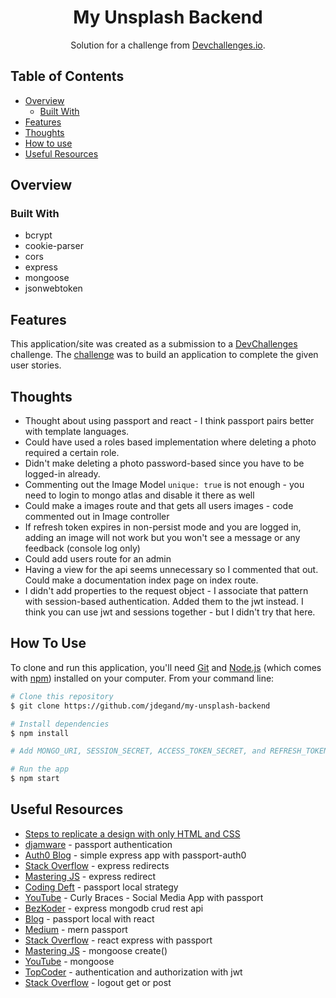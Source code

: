 <h1 align="center">My Unsplash Backend</h1>

<div align="center">
   Solution for a challenge from  <a href="https://legacy.devchallenges.io/challenges/rYyhwJAxMfES5jNQ9YsP" target="_blank">Devchallenges.io</a>.
</div>

## Table of Contents

- [Overview](#overview)
  - [Built With](#built-with)
- [Features](#features)
- [Thoughts](#thoughts)
- [How to use](#how-to-use)
- [Useful Resources](#useful-resources)

## Overview

### Built With

- bcrypt
- cookie-parser
- cors
- express    
- mongoose
- jsonwebtoken

## Features

This application/site was created as a submission to a [DevChallenges](https://devchallenges.io/challenges) challenge. The [challenge](https://legacy.devchallenges.io/challenges/rYyhwJAxMfES5jNQ9YsP) was to build an application to complete the given user stories.

## Thoughts

- Thought about using passport and react - I think passport pairs better with template languages.
- Could have used a roles based implementation where deleting a photo required a certain role.
- Didn't make deleting a photo password-based since you have to be logged-in already. 
- Commenting out the Image Model `unique: true` is not enough - you need to login to mongo atlas and disable it there as well
- Could make a images route and that gets all users images - code commented out in Image controller
- If refresh token expires in non-persist mode and you are logged in, adding an image will not work but you won't see a message or any feedback (console log only)
- Could add users route for an admin
- Having a view for the api seems unnecessary so I commented that out.  Could make a documentation index page on index route. 
- I didn't add properties to the request object - I associate that pattern with session-based authentication. Added them to the jwt instead.  I think you can use jwt and sessions together - but I didn't try that here.  

## How To Use

To clone and run this application, you'll need [Git](https://git-scm.com) and [Node.js](https://nodejs.org/en/download/) (which comes with [npm](http://npmjs.com)) installed on your computer. From your command line:

```bash
# Clone this repository
$ git clone https://github.com/jdegand/my-unsplash-backend

# Install dependencies
$ npm install

# Add MONGO_URI, SESSION_SECRET, ACCESS_TOKEN_SECRET, and REFRESH_TOKEN_SECRET env variables

# Run the app
$ npm start
```

## Useful Resources

- [Steps to replicate a design with only HTML and CSS](https://devchallenges-blogs.web.app/how-to-replicate-design/)
- [djamware](https://www.djamware.com/post/58eba06380aca72673af8500/node-express-mongoose-and-passportjs-rest-api-authentication) - passport authentication
- [Auth0 Blog](https://auth0.com/blog/create-a-simple-and-secure-node-express-app/) - simple express app with passport-auth0
- [Stack Overflow](https://stackoverflow.com/questions/28352871/in-express-how-do-i-redirect-a-user-to-an-external-url) - express redirects
- [Mastering JS](https://masteringjs.io/tutorials/express/redirect) - express redirect
- [Coding Deft](https://www.codingdeft.com/posts/react-authentication-mern-node-passport-express-mongo/#creating-local-strategy) - passport local strategy
- [YouTube](https://www.youtube.com/watch?v=IUPHbf9cw74) - Curly Braces - Social Media App with passport
- [BezKoder](https://www.bezkoder.com/node-express-mongodb-crud-rest-api/#Demo) - express mongodb crud rest api
- [Blog](https://levelup.gitconnected.com/a-guide-to-authentication-using-passport-local-in-react-f5b3db06d4d0) - passport local with react
- [Medium](https://medium.com/@brendt_bly/simple-mern-passport-app-tutorial-4aec2105e367) - mern passport
- [Stack Overflow](https://stackoverflow.com/questions/62461748/react-express-with-passport-js) - react express with passport
- [Mastering JS](https://masteringjs.io/tutorials/mongoose/create) - mongoose create()
- [YouTube](https://www.youtube.com/watch?v=cu6VQgT3EEI) - mongoose
- [TopCoder](https://www.topcoder.com/thrive/articles/authentication-and-authorization-in-express-js-api-using-jwt) - authentication and authorization with jwt
- [Stack Overflow](https://stackoverflow.com/questions/3521290/logout-get-or-post) - logout get or post
